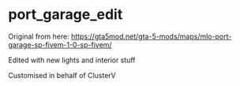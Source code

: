 # port_garage_edit

Original from here: https://gta5mod.net/gta-5-mods/maps/mlo-port-garage-sp-fivem-1-0-sp-fivem/

Edited with new lights and interior stuff

Customised in behalf of ClusterV
